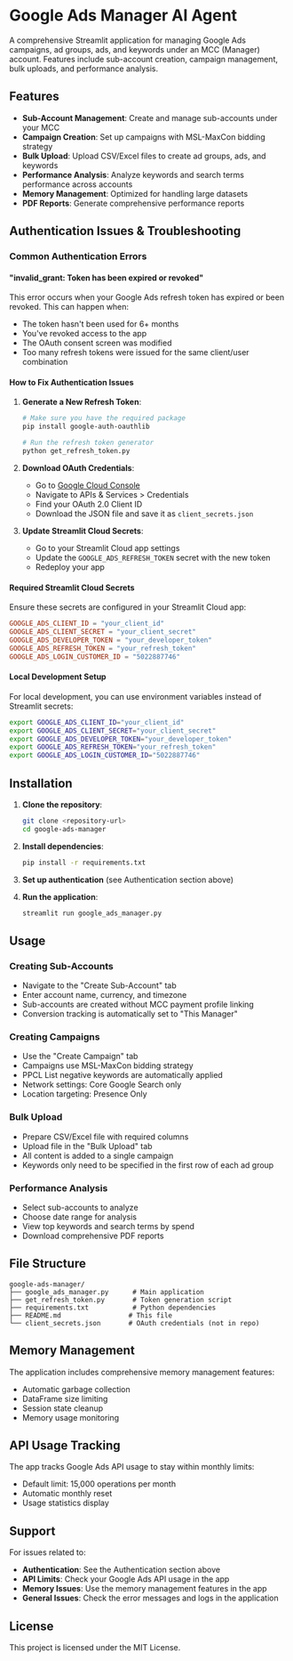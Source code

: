 # Google Ads Manager AI Agent

A comprehensive Streamlit application for managing Google Ads campaigns, ad groups, ads, and keywords under an MCC (Manager) account. Features include sub-account creation, campaign management, bulk uploads, and performance analysis.

## Features

- **Sub-Account Management**: Create and manage sub-accounts under your MCC
- **Campaign Creation**: Set up campaigns with MSL-MaxCon bidding strategy
- **Bulk Upload**: Upload CSV/Excel files to create ad groups, ads, and keywords
- **Performance Analysis**: Analyze keywords and search terms performance across accounts
- **Memory Management**: Optimized for handling large datasets
- **PDF Reports**: Generate comprehensive performance reports

## Authentication Issues & Troubleshooting

### Common Authentication Errors

#### "invalid_grant: Token has been expired or revoked"

This error occurs when your Google Ads refresh token has expired or been revoked. This can happen when:

- The token hasn't been used for 6+ months
- You've revoked access to the app
- The OAuth consent screen was modified
- Too many refresh tokens were issued for the same client/user combination

#### How to Fix Authentication Issues

1. **Generate a New Refresh Token**:
   ```bash
   # Make sure you have the required package
   pip install google-auth-oauthlib
   
   # Run the refresh token generator
   python get_refresh_token.py
   ```

2. **Download OAuth Credentials**:
   - Go to [Google Cloud Console](https://console.cloud.google.com/)
   - Navigate to APIs & Services > Credentials
   - Find your OAuth 2.0 Client ID
   - Download the JSON file and save it as `client_secrets.json`

3. **Update Streamlit Cloud Secrets**:
   - Go to your Streamlit Cloud app settings
   - Update the `GOOGLE_ADS_REFRESH_TOKEN` secret with the new token
   - Redeploy your app

#### Required Streamlit Cloud Secrets

Ensure these secrets are configured in your Streamlit Cloud app:

```toml
GOOGLE_ADS_CLIENT_ID = "your_client_id"
GOOGLE_ADS_CLIENT_SECRET = "your_client_secret"
GOOGLE_ADS_DEVELOPER_TOKEN = "your_developer_token"
GOOGLE_ADS_REFRESH_TOKEN = "your_refresh_token"
GOOGLE_ADS_LOGIN_CUSTOMER_ID = "5022887746"
```

#### Local Development Setup

For local development, you can use environment variables instead of Streamlit secrets:

```bash
export GOOGLE_ADS_CLIENT_ID="your_client_id"
export GOOGLE_ADS_CLIENT_SECRET="your_client_secret"
export GOOGLE_ADS_DEVELOPER_TOKEN="your_developer_token"
export GOOGLE_ADS_REFRESH_TOKEN="your_refresh_token"
export GOOGLE_ADS_LOGIN_CUSTOMER_ID="5022887746"
```

## Installation

1. **Clone the repository**:
   ```bash
   git clone <repository-url>
   cd google-ads-manager
   ```

2. **Install dependencies**:
   ```bash
   pip install -r requirements.txt
   ```

3. **Set up authentication** (see Authentication section above)

4. **Run the application**:
   ```bash
   streamlit run google_ads_manager.py
   ```

## Usage

### Creating Sub-Accounts
- Navigate to the "Create Sub-Account" tab
- Enter account name, currency, and timezone
- Sub-accounts are created without MCC payment profile linking
- Conversion tracking is automatically set to "This Manager"

### Creating Campaigns
- Use the "Create Campaign" tab
- Campaigns use MSL-MaxCon bidding strategy
- PPCL List negative keywords are automatically applied
- Network settings: Core Google Search only
- Location targeting: Presence Only

### Bulk Upload
- Prepare CSV/Excel file with required columns
- Upload file in the "Bulk Upload" tab
- All content is added to a single campaign
- Keywords only need to be specified in the first row of each ad group

### Performance Analysis
- Select sub-accounts to analyze
- Choose date range for analysis
- View top keywords and search terms by spend
- Download comprehensive PDF reports

## File Structure

```
google-ads-manager/
├── google_ads_manager.py      # Main application
├── get_refresh_token.py       # Token generation script
├── requirements.txt           # Python dependencies
├── README.md                 # This file
└── client_secrets.json       # OAuth credentials (not in repo)
```

## Memory Management

The application includes comprehensive memory management features:
- Automatic garbage collection
- DataFrame size limiting
- Session state cleanup
- Memory usage monitoring

## API Usage Tracking

The app tracks Google Ads API usage to stay within monthly limits:
- Default limit: 15,000 operations per month
- Automatic monthly reset
- Usage statistics display

## Support

For issues related to:
- **Authentication**: See the Authentication section above
- **API Limits**: Check your Google Ads API usage in the app
- **Memory Issues**: Use the memory management features in the app
- **General Issues**: Check the error messages and logs in the application

## License

This project is licensed under the MIT License. 